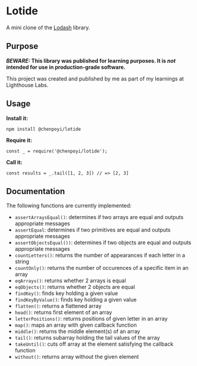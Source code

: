 # Lotide

A mini clone of the [Lodash](https://lodash.com) library.

## Purpose

**_BEWARE:_ This library was published for learning purposes. It is _not_ intended for use in production-grade software.**

This project was created and published by me as part of my learnings at Lighthouse Labs. 

## Usage

**Install it:**

`npm install @chenpoyi/lotide`

**Require it:**

`const _ = require('@chenpoyi/lotide');`

**Call it:**

`const results = _.tail([1, 2, 3]) // => [2, 3]`

## Documentation

The following functions are currently implemented:

* `assertArraysEqual()`: determines if two arrays are equal and outputs appropriate messages
* `assertEqual`: determines if two primitives are equal and outputs appropriate messages
* `assertObjectsEqual())`: determines if two objects are equal and outputs appropriate messages
* `countLetters()`: returns the number of appearances if each letter in a string
* `countOnly()`: returns the number of occurences of a specific item in an array
* `eqArrays()`: returns whether 2 arrays is equal
* `eqObjects()`: returns whether 2 objects are equal
* `findKey()`: finds key holding a given value
* `findKeyByValue()`: finds key holding a given value
* `flatten()`: returns a flattened array
* `head()`: returns first element of an array
* `letterPositions()`: returns positions of given letter in an array
* `map()`: maps an array with given callback function
* `middle()`: returns the middle element(s) of an array
* `tail()`: returns subarray holding the tail values of the array
* `takeUntil()`: cuts off array at the element satisfying the callback function
* `without()`: returns array without the given element